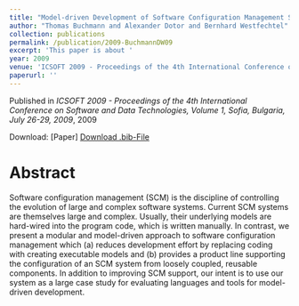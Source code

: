 ```yaml
---
title: "Model-driven Development of Software Configuration Management Systems - A Case Study in Model-driven Engineering"
author: "Thomas Buchmann and Alexander Dotor and Bernhard Westfechtel"
collection: publications
permalink: /publication/2009-BuchmannDW09
excerpt: 'This paper is about '
year: 2009
venue: 'ICSOFT 2009 - Proceedings of the 4th International Conference on Software and Data Technologies, Volume 1, Sofia, Bulgaria, July 26-29, 2009'
paperurl: ''
---
```


Published in *ICSOFT 2009 - Proceedings of the 4th International Conference on Software and Data Technologies, Volume 1, Sofia, Bulgaria, July 26-29, 2009*, 2009

Download: [Paper]
[Download .bib-File](https://tbuchmann.github.io/files/BuchmannDW09.bib)

Abstract
=====

Software configuration management (SCM) is the discipline of controlling the evolution of large and complex software systems. Current SCM systems are themselves large and complex. Usually, their underlying models are hard-wired into the program code, which is written manually. In contrast, we present a modular and model-driven approach to software configuration management which (a) reduces development effort by replacing coding with creating executable models and (b) provides a product line supporting the configuration of an SCM system from loosely coupled, reusable components. In addition to improving SCM support, our intent is to use our system as a large case study for evaluating languages and tools for model-driven development.